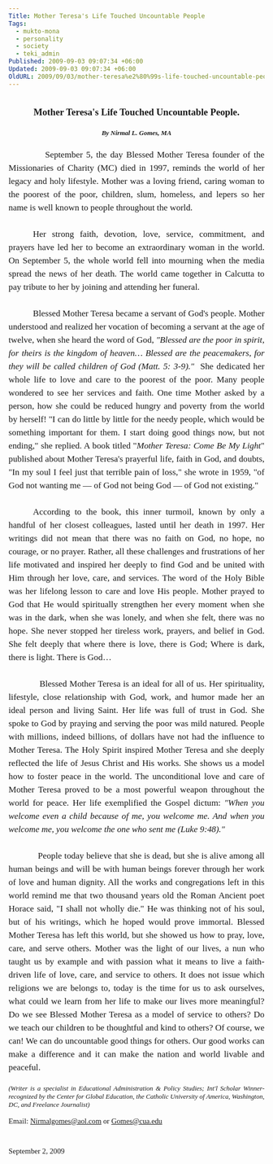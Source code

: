 ```yaml
---
Title: Mother Teresa's Life Touched Uncountable People
Tags:
  - mukto-mona
  - personality
  - society
  - teki_admin
Published: 2009-09-03 09:07:34 +06:00
Updated: 2009-09-03 09:07:34 +06:00
OldURL: 2009/09/03/mother-teresa%e2%80%99s-life-touched-uncountable-people/
---
```


<p class="MsoNormal" style="margin: 0in 0in 0pt; text-align: justify;"><strong style="mso-bidi-font-weight: normal;"><span style="font-size: 14pt;"><span style="font-family: Times New Roman;"> </span></span></strong></p>
<p class="MsoNormal" style="margin: 0in 0in 0pt; text-align: center;" align="center"><strong style="mso-bidi-font-weight: normal;"><span style="font-size: 14pt;"><span style="font-family: Times New Roman;">Mother Teresa's Life Touched Uncountable People.</span></span></strong></p>
<p class="MsoNormal" style="margin: 0in 0in 0pt; text-align: center;" align="center"><span style="font-size: 14pt;"><span style="font-family: Times New Roman;"> </span></span></p>
<p class="MsoNormal" style="margin: 0in 0in 0pt; text-align: center;" align="center"><strong style="mso-bidi-font-weight: normal;"><em style="mso-bidi-font-style: normal;"><span style="font-size: small;"><span style="font-family: Times New Roman;">By Nirmal L. Gomes, MA</span></span></em></strong></p>
<p class="MsoNormal" style="margin: 0in 0in 0pt; text-align: justify;"><span style="font-size: 14pt;"><span style="font-family: Times New Roman;"> </span></span></p>
<p class="MsoNormal" style="margin: 0in 0in 0pt; line-height: 150%; text-align: justify;"><span style="font-family: Times New Roman;"><span style="font-size: small;"><span style="mso-tab-count: 1;">            </span><span style="mso-spacerun: yes;"> </span></span><span style="font-size: 13pt; line-height: 150%;">September 5, the day Blessed Mother Teresa founder of the Missionaries of Charity (MC) died in 1997, reminds the world of her legacy and holy lifestyle. Mother was a loving friend, caring woman to the poorest of the poor, children, slum, homeless, and lepers so her name is well known to people throughout the world. </span></span></p>
<p class="MsoNormal" style="margin: 0in 0in 0pt; line-height: 150%; text-align: justify;"><span style="font-size: 13pt; line-height: 150%;"><span style="font-family: Times New Roman;"> </span></span></p>
<p class="MsoNormal" style="margin: 0in 0in 0pt; text-indent: 0.5in; line-height: 150%; text-align: justify;"><span style="font-size: 13pt; line-height: 150%;"><span style="font-family: Times New Roman;">Her strong faith, devotion, love, service, commitment, and prayers have led her to become an extraordinary woman in the world. On September 5, the whole world fell into mourning when the media spread the news of her death. The world came together in Calcutta to pay tribute to her by joining and attending her funeral. </span></span></p>
<p class="MsoNormal" style="margin: 0in 0in 0pt; text-indent: 0.5in; line-height: 150%; text-align: justify;"><span style="font-size: 13pt; line-height: 150%;"><span style="font-family: Times New Roman;"> </span></span></p>
<p class="MsoNormal" style="margin: 0in 0in 0pt; text-indent: 0.5in; line-height: 150%; text-align: justify;"><span style="font-size: 13pt; line-height: 150%;"><span style="font-family: Times New Roman;">Blessed Mother Teresa became a servant of God's people. Mother understood and realized her vocation of becoming a servant at the age of twelve, when she heard the word of God, <em style="mso-bidi-font-style: normal;">"Blessed are the poor in spirit, for theirs is the kingdom of heaven… Blessed are the peacemakers, for they will be called children of God (Matt. 5: 3-9)." </em><span style="mso-spacerun: yes;"> </span>She dedicated her whole life to love and care to the poorest of the poor. Many people wondered to see her services and faith. One time Mother asked by a person, how she could be reduced hungry and poverty from the world by herself! "I can do little by little for the needy people, which would be something important for them. I start doing good things now, but not ending," she replied. A book titled "<em>Mother Teresa: Come Be My Light</em>" published about Mother Teresa's<em style="mso-bidi-font-style: normal;"> </em>prayerful life, faith in God, and doubts,<em style="mso-bidi-font-style: normal;"> </em>"In my soul I feel just that terrible pain of loss," she wrote in 1959, "of God not wanting me — of God not being God — of God not existing." </span></span></p>
<p class="MsoNormal" style="margin: 0in 0in 0pt; text-indent: 0.5in; line-height: 150%; text-align: justify;"><span style="font-size: 13pt; line-height: 150%;"><span style="font-family: Times New Roman;"> </span></span></p>
<p class="MsoNormal" style="margin: 0in 0in 0pt; text-indent: 0.5in; line-height: 150%; text-align: justify;"><span style="font-size: 13pt; line-height: 150%;"><span style="font-family: Times New Roman;">According to the book, this inner turmoil, known by only a handful of her closest colleagues, lasted until her death in 1997. Her writings did not mean that there was no faith on God, no hope, no courage, or no prayer. Rather, all these challenges and frustrations of her life motivated and inspired her deeply to find God and be united with Him through her love, care, and services. The word of the Holy Bible was her lifelong lesson to care and love His people. Mother prayed to God that He would spiritually strengthen her every moment when she was in the dark, when she was lonely, and when she felt, there was no hope. She never stopped her tireless work, prayers, and belief in God. She felt deeply that where there is love, there is God; Where is dark, there is light. There is God… </span></span></p>
<p class="MsoNormal" style="margin: 0in 0in 0pt; text-indent: 0.5in; line-height: 150%; text-align: justify;"><span style="font-size: 13pt; line-height: 150%;"><span style="font-family: Times New Roman;"> </span></span></p>
<p class="MsoNormal" style="margin: 0in 0in 0pt; line-height: 150%; text-align: justify;"><span style="font-size: 13pt; line-height: 150%;"><span style="font-family: Times New Roman;"><span style="mso-tab-count: 1;">            </span>Blessed Mother Teresa is an ideal for all of us. Her spirituality, lifestyle, close relationship with God, work, and humor made her an ideal person and living Saint. Her life was full of trust in God. She spoke to God by praying and serving the poor was mild natured. People with millions, indeed billions, of dollars have not had the influence to Mother Teresa. The Holy Spirit inspired Mother Teresa and she deeply reflected the life of Jesus Christ and His works. She shows us a model how to foster peace in the world. The unconditional love and care of Mother Teresa proved to be a most powerful weapon throughout the world for peace. Her life exemplified the Gospel dictum: <em style="mso-bidi-font-style: normal;">"When you welcome even a child because of me, you welcome me. And when you welcome me, you welcome the one who sent me (Luke 9:48)."</em> </span></span></p>
<p class="MsoNormal" style="margin: 0in 0in 0pt; line-height: 150%; text-align: justify;"><span style="font-size: 13pt; line-height: 150%;"><span style="font-family: Times New Roman;"> </span></span></p>
<p class="MsoNormal" style="margin: 0in 0in 0pt; line-height: 150%; text-align: justify;"><span style="font-size: 13pt; line-height: 150%;"><span style="font-family: Times New Roman;"><span style="mso-tab-count: 1;">            </span>People today believe that she is dead, but she is alive among all human beings and will be with human beings forever through her work of love and human dignity. All the works and congregations left in this world remind me that two thousand years old the Roman Ancient poet Horace said, "I shall not wholly die." He was thinking not of his soul, but of his writings, which he hoped would prove immortal. Blessed Mother Teresa has left this world, but she showed us how to pray, love, care, and serve others. Mother was the light of our lives, a nun who taught us by example and with passion what it means to live a faith-driven life of love, care, and service to others. It does not issue which religions we are belongs to, today is the time for us to ask ourselves, what could we learn from her life to make our lives more meaningful? Do we see Blessed Mother Teresa as a model of service to others? Do we teach our children to be thoughtful and kind to others? Of course, we can! We can do uncountable good things for others. Our good works can make a difference and it can make the nation and world livable and peaceful. </span></span></p>
<p class="MsoNormal" style="margin: 0in 0in 0pt; text-align: justify;"><span style="font-size: 13pt;"><span style="font-family: Times New Roman;"> </span></span></p>
<p class="MsoNormal" style="margin: 0in 0in 0pt; text-align: justify;"><em style="mso-bidi-font-style: normal;"><span style="font-size: small;"><span style="font-family: Times New Roman;">(Writer is a specialist in Educational Administration &amp; Policy Studies; Int'l Scholar Winner- recognized by the Center for Global Education, the Catholic University of America, Washington, DC, and Freelance Journalist)</span></span></em></p>
<p class="MsoNormal" style="margin: 0in 0in 0pt; text-align: justify;"><span style="mso-tab-count: 3;"><span style="font-size: small; font-family: Times New Roman;">                                    </span></span></p>
<p class="MsoNormal" style="margin: 0in 0in 0pt; text-align: justify;"><span style="font-size: 11pt;"><span style="font-family: Times New Roman;">Email: </span><a href="mailto:Nirmalgomes@aol.com"><span style="font-family: Times New Roman;">Nirmalgomes@aol.com</span></a><span style="font-family: Times New Roman;"> or </span><a href="mailto:Gomes@cua.edu"><span style="font-family: Times New Roman;">Gomes@cua.edu</span></a><span style="font-family: Times New Roman;"> </span></span></p>
<p class="MsoNormal" style="margin: 0in 0in 0pt; text-align: justify;"><span style="font-size: 11pt;"><span style="font-family: Times New Roman;"> </span></span></p>
<p class="MsoNormal" style="margin: 0in 0in 0pt; line-height: 150%; text-align: justify;"><span style="font-size: 11pt; line-height: 150%;"><span style="font-family: Times New Roman;"> </span></span></p>
<p class="MsoNormal" style="margin: 0in 0in 0pt; line-height: 150%; text-align: justify;"><span style="font-size: 11pt; line-height: 150%;"><span style="font-family: Times New Roman;">September 2, 2009</span></span></p>
